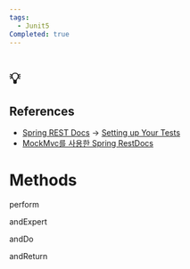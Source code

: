 ```yaml
---
tags:
  - Junit5
Completed: true
---
```

# 💡

## References
- [Spring REST Docs](https://spring.io/projects/spring-restdocs/) → [Setting up Your Tests](https://docs.spring.io/spring-restdocs/docs/current/reference/htmlsingle/#getting-started-documentation-snippets-setup-junit-5)
- [MockMvc를 사용한 Spring RestDocs](https://velog.io/@gudonghee2000/MockMvc%EB%A5%BC-%EC%82%AC%EC%9A%A9%ED%95%9C-Spring-RestDocs)
# Methods

perform

andExpert

andDo

andReturn